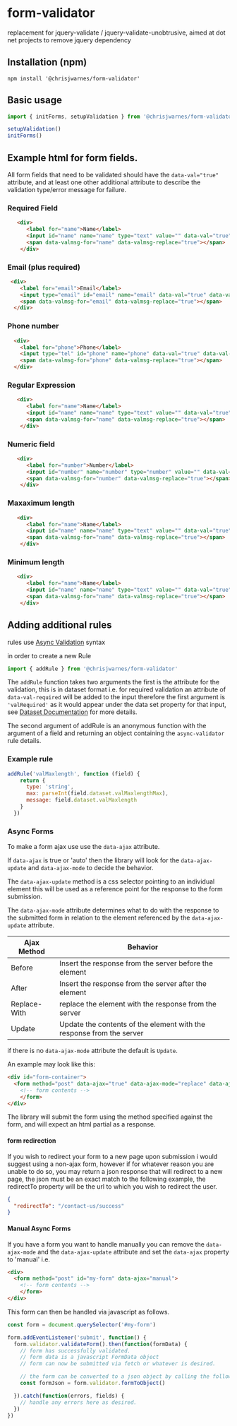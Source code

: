 # form-validator
replacement for jquery-validate / jquery-validate-unobtrusive, aimed at dot net projects to remove jquery dependency

## Installation (npm)
```
npm install '@chrisjwarnes/form-validator'

```

## Basic usage

```javascript
import { initForms, setupValidation } from '@chrisjwarnes/form-validator'

setupValidation()
initForms()

```
## Example html for form fields.

All form fields that need to be validated should have the `data-val="true"` attribute, and at least one other additional attribute to describe the validation type/error message for failure.

### Required Field
```html
   <div>
      <label for="name">Name</label>
      <input id="name" name="name" type="text" value="" data-val="true" data-val-required="There are errors in this field">
      <span data-valmsg-for="name" data-valmsg-replace="true"></span>
    </div>

```

### Email (plus required)

```html
 <div>
    <label for="email">Email</label>
    <input type="email" id="email" name="email" data-val="true" data-val-required="This field is required" data-val-email="The email address is invalid">
    <span data-valmsg-for="email" data-valmsg-replace="true"></span>
  </div>

```

### Phone number

```html
  <div>
    <label for="phone">Phone</label>
    <input type="tel" id="phone" name="phone" data-val="true" data-val-phone="this appears to be an invalid phone number">
    <span data-valmsg-for="phone" data-valmsg-replace="true"></span>
  </div>

```

### Regular Expression

```html
   <div>
      <label for="name">Name</label>
      <input id="name" name="name" type="text" value="" data-val="true" data-val-regex-pattern="/^([^0-9]*)$/" data-val-regex="the name field shouldn't contain any numbers">
      <span data-valmsg-for="name" data-valmsg-replace="true"></span>
    </div>

```

### Numeric field

```html
   <div>
      <label for="number">Number</label>
      <input id="number" name="number" type="number" value="" data-val="true" data-val-number="this field should contain numbers only">
      <span data-valmsg-for="number" data-valmsg-replace="true"></span>
    </div>

```
### Maxaximum length

```html
   <div>
      <label for="name">Name</label>
      <input id="name" name="name" type="text" value="" data-val="true" data-val-regex-pattern="/^([^0-9]*)$/" data-val-max-length-max="50" data-val-max-length="this field shouldn't contain more than 50 characters">
      <span data-valmsg-for="name" data-valmsg-replace="true"></span>
    </div>

```

### Minimum length

```html
   <div>
      <label for="name">Name</label>
      <input id="name" name="name" type="text" value="" data-val="true" data-val-regex-pattern="/^([^0-9]*)$/" data-val-min-length-min="50" data-val-min-length="this field should contain at least 50 characters">
      <span data-valmsg-for="name" data-valmsg-replace="true"></span>
    </div>

```


## Adding additional rules

rules use [Async Validation](https://github.com/yiminghe/async-validator) syntax

in order to create a new Rule 

```javascript
import { addRule } from '@chrisjwarnes/form-validator'

```

The `addRule` function takes two arguments the first is the attribute for the validation, this is in dataset format i.e. for required validation an attribute of `data-val-required` will be added to the input therefore the first argument is `'valRequired'` as it would appear under the data set property for that input, see [Dataset Documentation](https://developer.mozilla.org/en-US/docs/Web/API/HTMLElement/dataset) for more details.

The second argument of addRule is an anonymous function with the argument of a field and returning an object containing the `async-validator` rule details.

### Example rule
```javascript
addRule('valMaxlength', function (field) {
    return {
      type: 'string',
      max: parseInt(field.dataset.valMaxlengthMax),
      message: field.dataset.valMaxlength
    }
  })

```

### Async Forms

To make a form ajax use use the `data-ajax` attribute.

If `data-ajax` is true or 'auto' then the library will look for the `data-ajax-update` and `data-ajax-mode` to decide the behavior.

The `data-ajax-update` method is a css selector pointing to an individual element this will be used as a reference point for the response to the form submission.

The `data-ajax-mode` attribute determines what to do with the response to the submitted form in relation to the element referenced by the `data-ajax-update` attribute.

| Ajax Method        | Behavior                                                              |
| -----------------  | --------------------------------------------------------------------  |
| Before             | Insert the response from the server before the element                |
| After              | Insert the response from the server after the element                 |
| Replace-With       | replace the element with the response from the server                 |
| Update             | Update the contents of the element  with the response from the server |

if there is no `data-ajax-mode` attribute the default is `Update`.

An example may look like this:

```html
<div id="form-container">
  <form method="post" data-ajax="true" data-ajax-mode="replace" data-ajax-update="#form-container" >
    <!-- form contents -->
    </form>
</div>

```

The library will submit the form using the method specified against the form, and will expect an html partial as a response.

#### form redirection

If you wish to redirect your form to a new page upon submission i would suggest using a non-ajax form, however if for whatever reason you are unable to do so, you may return a json response that will redirect to a new page, the json must be an exact match to the following example, the redirectTo property will be the url to which you wish to redirect the user.

```json
{
  "redirectTo": "/contact-us/success" 
}

```

#### Manual Async Forms

If you have a form you want to handle manually you can remove the `data-ajax-mode` and the `data-ajax-update` attribute and set the `data-ajax` property to 'manual' i.e.


```html
<div>
  <form method="post" id="my-form" data-ajax="manual">
    <!-- form contents -->
    </form>
</div>

```
This form can then be handled via javascript as follows.

```javascript
const form = document.querySelector('#my-form')

form.addEventListener('submit', function() {
  form.validator.validateForm().then(function(formData) {
    // form has successfully validated.
    // form data is a javascript FormData object
    // form can now be submitted via fetch or whatever is desired.

    // the form can be converted to a json object by calling the following
    const formJson = form.validator.formToObject()

  }).catch(function(errors, fields) {
    // handle any errors here as desired.
  })
})

```